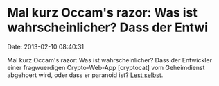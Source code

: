 Mal kurz Occam\'s razor: Was ist wahrscheinlicher? Dass der Entwi
=================================================================

Date: 2013-02-10 08:40:31

Mal kurz Occam\'s razor: Was ist wahrscheinlicher? Dass der Entwickler
einer fragwuerdigen Crypto-Web-App \[cryptocat\] vom Geheimdienst
abgehoert wird, oder dass er paranoid ist? [Lest
selbst](http://log.nadim.cc/?p=110).
